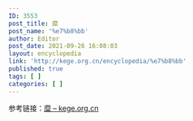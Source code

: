 ```yaml
---
ID: 3553
post_title: 縻
post_name: '%e7%b8%bb'
author: Editor
post_date: 2021-09-26 16:08:03
layout: encyclopedia
link: 'http://kege.org.cn/encyclopedia/%e7%b8%bb'
published: true
tags: [ ]
categories: [ ]
---
```

参考链接：<a href="http://kege.org.cn/encyclopedia/%e7%b3%9c">糜 – kege.org.cn</a>